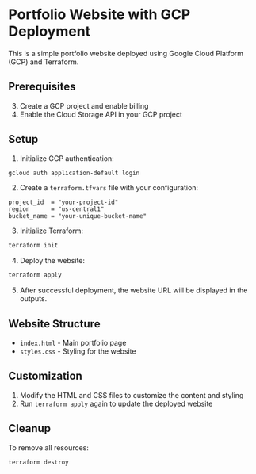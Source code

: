 # Portfolio Website with GCP Deployment

This is a simple portfolio website deployed using Google Cloud Platform (GCP) and Terraform.

## Prerequisites

3. Create a GCP project and enable billing
4. Enable the Cloud Storage API in your GCP project

## Setup

1. Initialize GCP authentication:

```bash
gcloud auth application-default login
```

2. Create a `terraform.tfvars` file with your configuration:

```hcl
project_id  = "your-project-id"
region      = "us-central1"
bucket_name = "your-unique-bucket-name"
```

3. Initialize Terraform:

```bash
terraform init
```

4. Deploy the website:

```bash
terraform apply
```

5. After successful deployment, the website URL will be displayed in the outputs.

## Website Structure

- `index.html` - Main portfolio page
- `styles.css` - Styling for the website

## Customization

1. Modify the HTML and CSS files to customize the content and styling
2. Run `terraform apply` again to update the deployed website

## Cleanup

To remove all resources:

```bash
terraform destroy
```
